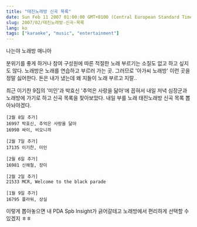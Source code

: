 ```yaml
---
title: "태진노래방 신곡 목록"
date: Sun Feb 11 2007 01:00:00 GMT+0100 (Central European Standard Time)
slug: 2007/02/태진노래방-신곡-목록
lang: ko
tags: ["karaoke", "music", "entertainment"]
---
```


나는야 노래방 매니아

분위기를 좋게 하거나 참여 구성원에 따른 적절한 노래 부르기는 소질도 없고 하고 싶지도 않다.
노래방은 노래를 연습하고 부르러 가는 곳. 그러므로 '아가씨 노래방' 이런 곳을 정말 싫어한다.
돈은 내가 냈는데 왜 지들이 노래 부르고 지랄..

최근 이기찬 9집의 '미인'과 박효신 '추억은 사랑을 닮아'에 꼽혀서 내일 저녁 심장군과 노래방에
가기로 하고 신곡 목록을 찾아보았다. 내일 부를 노래 태진노래방 신곡 목록 뽑아놔야겠다. 

```
[2월 8일 추가]
16997 박효신, 추억은 사랑을 닮아
16998 싸이, 비오니까

[2월 7일 추가]
17135 이기찬, 미인

[2월 6일 추가]
16981 신해철, 장미

[2월 2일 추가]
21533 MCR, Welcome to the black parade

[1월 9일 추가]
16795 플라워, 상실
```

이렇게 뽑아놓으면 내 PDA Spb Insight가 긁어갈테고 노래방에서 편리하게 선택할 수 있겠지 ㅎㅎ
